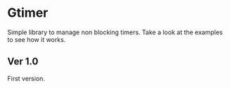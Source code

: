 # Gtimer
Simple library to manage non blocking timers.
Take a look at the examples to see how it works. 

Ver 1.0
-------
First version.